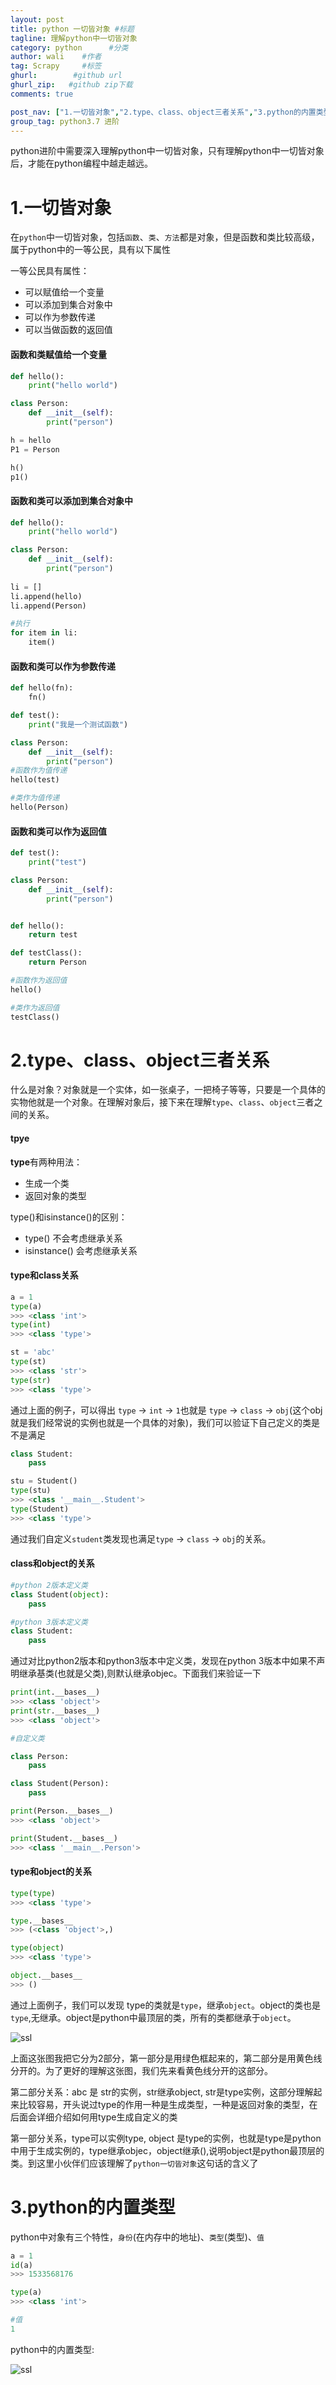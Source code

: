 ```yaml
---
layout: post
title: python 一切皆对象 #标题
tagline: 理解python中一切皆对象
category: python      #分类
author: wali    #作者
tag: Scrapy     #标签
ghurl:        #github url
ghurl_zip:   #github zip下载
comments: true

post_nav: ["1.一切皆对象","2.type、class、object三者关系","3.python的内置类型"]
group_tag: python3.7 进阶
---
```


python进阶中需要深入理解python中一切皆对象，只有理解python中一切皆对象后，才能在python编程中越走越远。

# 1.一切皆对象

在`python`中一切皆对象，包括`函数`、`类`、`方法`都是对象，但是函数和类比较高级，属于python中的一等公民，具有以下属性

一等公民具有属性：
- 可以赋值给一个变量
- 可以添加到集合对象中
- 可以作为参数传递
- 可以当做函数的返回值 

#### 函数和类赋值给一个变量

```python
def hello():
    print("hello world")

class Person:
    def __init__(self):
        print("person")

h = hello
P1 = Person

h()
p1()
```

#### 函数和类可以添加到集合对象中

```python
def hello():
    print("hello world")

class Person:
    def __init__(self):
        print("person")
    
li = []
li.append(hello)
li.append(Person)

#执行
for item in li:
    item()
```

#### 函数和类可以作为参数传递

```python
def hello(fn):
    fn()

def test():
    print("我是一个测试函数")

class Person:
    def __init__(self):
        print("person")
#函数作为值传递    
hello(test)

#类作为值传递
hello(Person)
```

#### 函数和类可以作为返回值

```python
def test():
    print("test")

class Person:
    def __init__(self):
        print("person")


def hello():
    return test

def testClass():
    return Person

#函数作为返回值
hello()

#类作为返回值
testClass()
```

# 2.type、class、object三者关系

什么是对象？对象就是一个实体，如一张桌子，一把椅子等等，只要是一个具体的实物他就是一个对象。在理解对象后，接下来在理解`type`、`class`、`object`三者之间的关系。

#### tpye

**type**有两种用法：
- 生成一个类
- 返回对象的类型

type()和isinstance()的区别：
- type() 不会考虑继承关系
- isinstance() 会考虑继承关系


#### type和class关系

```python
a = 1
type(a)
>>> <class 'int'>
type(int)
>>> <class 'type'>

st = 'abc'
type(st)
>>> <class 'str'>
type(str)
>>> <class 'type'>
```

通过上面的例子，可以得出 `type` -> `int` -> `1`也就是 `type` -> `class` -> `obj`(这个obj就是我们经常说的实例也就是一个具体的对象)，我们可以验证下自己定义的类是不是满足

```python
class Student:
    pass

stu = Student()
type(stu)
>>> <class '__main__.Student'>
type(Student)
>>> <class 'type'>
```
通过我们自定义`student`类发现也满足`type` -> `class` -> `obj`的关系。


#### class和object的关系

```python
#python 2版本定义类
class Student(object):
    pass

#python 3版本定义类
class Student:
    pass

```
通过对比python2版本和python3版本中定义类，发现在python 3版本中如果不声明继承基类(也就是父类),则默认继承objec。下面我们来验证一下

```python
print(int.__bases__)
>>> <class 'object'>
print(str.__bases__)
>>> <class 'object'>

#自定义类

class Person:
    pass

class Student(Person):
    pass

print(Person.__bases__)
>>> <class 'object'>

print(Student.__bases__)
>>> <class '__main__.Person'>

```

#### type和object的关系

```python
type(type)
>>> <class 'type'>

type.__bases__
>>> (<class 'object'>,)

type(object)
>>> <class 'type'>

object.__bases__
>>> ()
```

通过上面例子，我们可以发现 type的类就是`type`，继承`object`。object的类也是`type`,无继承。object是python中最顶层的类，所有的类都继承于`object`。

![ssl](https://raw.githubusercontent.com/walidream/waliblog/gh-pages/static/image/python/python_61.png)

上面这张图我把它分为2部分，第一部分是用绿色框起来的，第二部分是用黄色线分开的。为了更好的理解这张图，我们先来看黄色线分开的这部分。

第二部分关系：abc 是 str的实例，str继承object, str是type实例，这部分理解起来比较容易，开头说过type的作用一种是生成类型，一种是返回对象的类型，在后面会详细介绍如何用type生成自定义的类

第一部分关系，type可以实例type, object 是type的实例，也就是type是python中用于生成实例的，type继承objec，object继承(),说明object是python最顶层的类。到这里小伙伴们应该理解了`python一切皆对象`这句话的含义了

# 3.python的内置类型

python中对象有三个特性，`身份`(在内存中的地址)、`类型`(类型)、`值`

```python
a = 1
id(a) 
>>> 1533568176 

type(a)
>>> <class 'int'>

#值
1
```

python中的内置类型:

![ssl](https://raw.githubusercontent.com/walidream/waliblog/gh-pages/static/image/python/python_62.png)











